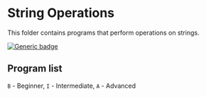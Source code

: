 # String Operations

This folder contains programs that perform operations on strings.

[![Generic badge](https://img.shields.io/badge/ProgramCount-0-brightgreen.svg)](https://shields.io/)

## Program list

`B` - Beginner, `I` - Intermediate, `A` - Advanced